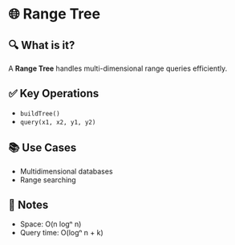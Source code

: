 # 🌐 Range Tree

## 🔍 What is it?
A **Range Tree** handles multi-dimensional range queries efficiently.

## ✅ Key Operations
- `buildTree()`
- `query(x1, x2, y1, y2)`

## 📚 Use Cases
- Multidimensional databases
- Range searching

## 📝 Notes
- Space: O(n logⁿ n)
- Query time: O(logⁿ n + k)
